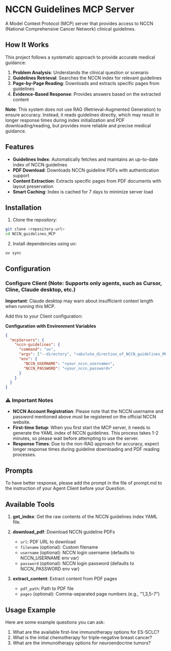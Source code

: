 # NCCN Guidelines MCP Server

A Model Context Protocol (MCP) server that provides access to NCCN (National Comprehensive Cancer Network) clinical guidelines.

## How It Works

This project follows a systematic approach to provide accurate medical guidance:
1. **Problem Analysis**: Understands the clinical question or scenario
2. **Guidelines Retrieval**: Searches the NCCN index for relevant guidelines
3. **Page-by-Page Reading**: Downloads and extracts specific pages from guidelines
4. **Evidence-Based Response**: Provides answers based on the extracted content

**Note**: This system does not use RAG (Retrieval-Augmented Generation) to ensure accuracy. Instead, it reads guidelines directly, which may result in longer response times during index initialization and PDF downloading/reading, but provides more reliable and precise medical guidance.

## Features

- **Guidelines Index**: Automatically fetches and maintains an up-to-date index of NCCN guidelines
- **PDF Download**: Downloads NCCN guideline PDFs with authentication support
- **Content Extraction**: Extracts specific pages from PDF documents with layout preservation
- **Smart Caching**: Index is cached for 7 days to minimize server load

## Installation

1. Clone the repository:
```bash
git clone <repository-url>
cd NCCN_guidelines_MCP
```

2. Install dependencies using uv:
```bash
uv sync
```

## Configuration

### Configure Client (Note: Supports only agents, such as Cursor, Cline, Claude desktop, etc.)

**Important**: Claude desktop may warn about insufficient context length when running this MCP.

Add this to your Client configuration:

**Configuration with Environment Variables**
```json
{
  "mcpServers": {
    "nccn-guidelines": {
      "command": "uv",
      "args": ["--directory", "<abslute_direction_of_NCCN_guidelines_MCP>", "run", "server.py"],
      "env": {
        "NCCN_USERNAME": "<your_nccn_username>",
        "NCCN_PASSWORD": "<your_nccn_password>"
      }
    }
  }
}
```

### ⚠️ Important Notes

- **NCCN Account Registration**: Please note that the NCCN username and password mentioned above must be registered on the official NCCN website.
- **First-time Setup**: When you first start the MCP server, it needs to generate the YAML index of NCCN guidelines. This process takes 1-2 minutes, so please wait before attempting to use the server.
- **Response Times**: Due to the non-RAG approach for accuracy, expect longer response times during guideline downloading and PDF reading processes.

## Prompts

To have better response, please add the prompt in the file of prompt.md to the instruction of your Agent Client before your Question.

## Available Tools

1. **get_index**: Get the raw contents of the NCCN guidelines index YAML file.

2. **download_pdf**: Download NCCN guideline PDFs
   - `url`: PDF URL to download
   - `filename` (optional): Custom filename
   - `username` (optional): NCCN login username (defaults to NCCN_USERNAME env var)
   - `password` (optional): NCCN login password (defaults to NCCN_PASSWORD env var)

3. **extract_content**: Extract content from PDF pages
   - `pdf_path`: Path to PDF file
   - `pages` (optional): Comma-separated page numbers (e.g., "1,3,5-7")

## Usage Example

Here are some example questions you can ask:

1. What are the available first-line immunotherapy options for ES-SCLC?
2. What is the initial chemotherapy for triple-negative breast cancer?
3. What are the immunotherapy options for neuroendocrine tumors?
